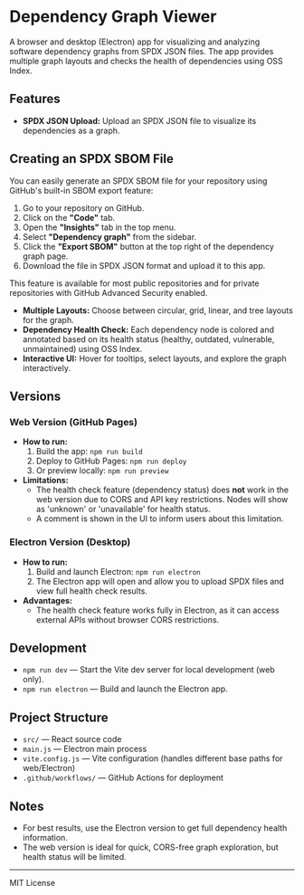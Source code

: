 
# Dependency Graph Viewer

A browser and desktop (Electron) app for visualizing and analyzing software dependency graphs from SPDX JSON files. The app provides multiple graph layouts and checks the health of dependencies using OSS Index.

## Features
- **SPDX JSON Upload:** Upload an SPDX JSON file to visualize its dependencies as a graph.

## Creating an SPDX SBOM File
You can easily generate an SPDX SBOM file for your repository using GitHub's built-in SBOM export feature:

1. Go to your repository on GitHub.
2. Click on the **"Code"** tab.
3. Open the **"Insights"** tab in the top menu.
4. Select **"Dependency graph"** from the sidebar.
5. Click the **"Export SBOM"** button at the top right of the dependency graph page.
6. Download the file in SPDX JSON format and upload it to this app.

This feature is available for most public repositories and for private repositories with GitHub Advanced Security enabled.
- **Multiple Layouts:** Choose between circular, grid, linear, and tree layouts for the graph.
- **Dependency Health Check:** Each dependency node is colored and annotated based on its health status (healthy, outdated, vulnerable, unmaintained) using OSS Index.
- **Interactive UI:** Hover for tooltips, select layouts, and explore the graph interactively.

## Versions

### Web Version (GitHub Pages)
- **How to run:**
  1. Build the app: `npm run build`
  2. Deploy to GitHub Pages: `npm run deploy`
  3. Or preview locally: `npm run preview`
- **Limitations:**
  - The health check feature (dependency status) does **not** work in the web version due to CORS and API key restrictions. Nodes will show as 'unknown' or 'unavailable' for health status.
  - A comment is shown in the UI to inform users about this limitation.

### Electron Version (Desktop)
- **How to run:**
  1. Build and launch Electron: `npm run electron`
  2. The Electron app will open and allow you to upload SPDX files and view full health check results.
- **Advantages:**
  - The health check feature works fully in Electron, as it can access external APIs without browser CORS restrictions.

## Development
- `npm run dev` — Start the Vite dev server for local development (web only).
- `npm run electron` — Build and launch the Electron app.

## Project Structure
- `src/` — React source code
- `main.js` — Electron main process
- `vite.config.js` — Vite configuration (handles different base paths for web/Electron)
- `.github/workflows/` — GitHub Actions for deployment

## Notes
- For best results, use the Electron version to get full dependency health information.
- The web version is ideal for quick, CORS-free graph exploration, but health status will be limited.

---

MIT License
